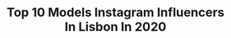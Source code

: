 ---
title: Top 10 Models Instagram Influencers In Lisbon In 2020
description: >-
  Find top models Instagram influencers in Lisbon in 2020. Most popular hashtags: #sunset #beach #lisbon #model.
platform: Instagram
profiles:
  - username: "fabiosvalente"
    fullname: >-
      Fábio Santos Valente
    location: "Portugal"
    followers: 23121
    engagement: 344
    commentsToLikes: 0.024032
    id: ck14k1tnxnauw0i19ox723474
    verified: false
    hashtags: "#pub, #noponto, #dott, #dollypartonchallenge"
  - username: "jessicajjpereira"
    fullname: >-
      Jéssica Pereira
    location: "Portugal"
    followers: 13563
    engagement: 593
    commentsToLikes: 0.015268
    id: ck13atzy3s6fj0i19enyhos0h
    verified: false
    hashtags: "#20, #calzedonia, #calzedonialovesyou, #italianlegwear"
  - username: "brunolexim"
    fullname: >-
      B R U N O    L E X I M
    location: "Portugal"
    followers: 3658
    engagement: 2206
    commentsToLikes: 0.286975
    id: ck8t4nlcl7fh60j78xtp7cxlv
    verified: false
    hashtags: "#menshaircut, #tabacaria, #vacation, #instagram"
  - username: "iamfabioteles"
    fullname: >-
      F A B I O • T E L E S
    location: "Portugal"
    followers: 85047
    engagement: 1218
    commentsToLikes: 0.013822
    id: ck5qdynmfxw7z0i118o9xwukj
    verified: false
    hashtags: "#tranquilidade, #menstyle, #testshoot, #fiqueemcasa"
  - username: "nuno.gemeos.moreira"
    fullname: >-
      Nuno Moreira
    location: "Portugal"
    followers: 100518
    engagement: 230
    commentsToLikes: 0.040115
    id: ckaozbg76l4od0i782zr49zhr
    verified: false
    hashtags: "#lisboa, #tv, #influencer, #happy"
  - username: "_vitoriamota"
    fullname: >-
      Vitória Mota
    location: "Portugal"
    followers: 45749
    engagement: 176
    commentsToLikes: 0.063333
    id: ck0vxre5m0c0z0i19deeooo6e
    verified: false
    hashtags: "#smile, #beachlife, #moments, #nomakeup"
  - username: "dr_marta_beauty"
    fullname: >-
      ✨ THE ART OF CREATING BEAUTY ✨
    location: "Portugal"
    followers: 38640
    engagement: 146
    commentsToLikes: 0.209021
    id: ck6u70lbhirwx0j71rhw2a3ho
    verified: false
    hashtags: "#repost, #gorgeous, #keepsafe, #newbeginnings"
  - username: "nicolasartorte"
    fullname: >-
      Nicolas Sartorte
    location: "Portugal"
    followers: 2135
    engagement: 1346
    commentsToLikes: 0.095533
    id: ckap2ajw3y14n0i78bh3881to
    verified: false
    hashtags: "#friends, #novosbaianos, #tudovaificarbem, #nature"
  - username: "prazeresm"
    fullname: >-
      Mariana Prazeres
    location: "Portugal"
    followers: 17148
    engagement: 625
    commentsToLikes: 0.011259
    id: ck139c5u2kkr80i19l840390m
    verified: false
    hashtags: "#girlsgoneloavies, #bodypositive, #35mm, #lisbonrestaurants"
  - username: "jacistarpais"
    fullname: >-
      Jacira Pais🇬🇼🇵🇹
    location: "Portugal"
    followers: 13602
    engagement: 656
    commentsToLikes: 0.058495
    id: ck5qb8ln5kcyz0i119art49km
    verified: false
    hashtags: "#glamorous, #africa, #challenge, #balenciaga"
---